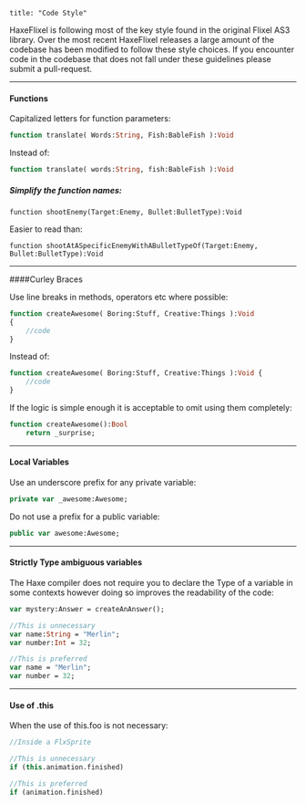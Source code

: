 ```
title: "Code Style"
```

HaxeFlixel is following most of the key style found in the original Flixel AS3 library.
Over the most recent HaxeFlixel releases a large amount of the codebase has been modified to follow these style choices.
If you encounter code in the codebase that does not fall under these guidelines please submit a pull-request.

----

#### Functions

Capitalized letters for function parameters:

``` haxe
function translate( Words:String, Fish:BableFish ):Void
```

Instead of:

``` haxe
function translate( words:String, fish:BableFish ):Void
```

##### Simplify the function names:

```
function shootEnemy(Target:Enemy, Bullet:BulletType):Void
```

Easier to read than:

```
function shootAtASpecificEnemyWithABulletTypeOf(Target:Enemy, Bullet:BulletType):Void
```

----

####Curley Braces

Use line breaks in methods, operators etc where possible:

``` haxe
function createAwesome( Boring:Stuff, Creative:Things ):Void
{
	//code
}
```

Instead of:

``` haxe
function createAwesome( Boring:Stuff, Creative:Things ):Void {
	//code
}
```

If the logic is simple enough it is acceptable to omit using them completely:

``` haxe
function createAwesome():Bool
	return _surprise;
```

----

#### Local Variables

Use an underscore prefix for any private variable:

``` haxe
private var _awesome:Awesome;
```

Do not use a prefix for a public variable:

``` haxe
public var awesome:Awesome;
```

----

#### Strictly Type ambiguous variables

The Haxe compiler does not require you to declare the Type of a variable in some contexts however doing so improves the readability of the code:

``` haxe
var mystery:Answer = createAnAnswer();

//This is unnecessary
var name:String = "Merlin";
var number:Int = 32;

//This is preferred
var name = "Merlin";
var number = 32;
```

----

#### Use of .this

When the use of this.foo is not necessary:

``` haxe
//Inside a FlxSprite

//This is unnecessary
if (this.animation.finished)

//This is preferred
if (animation.finished)
```